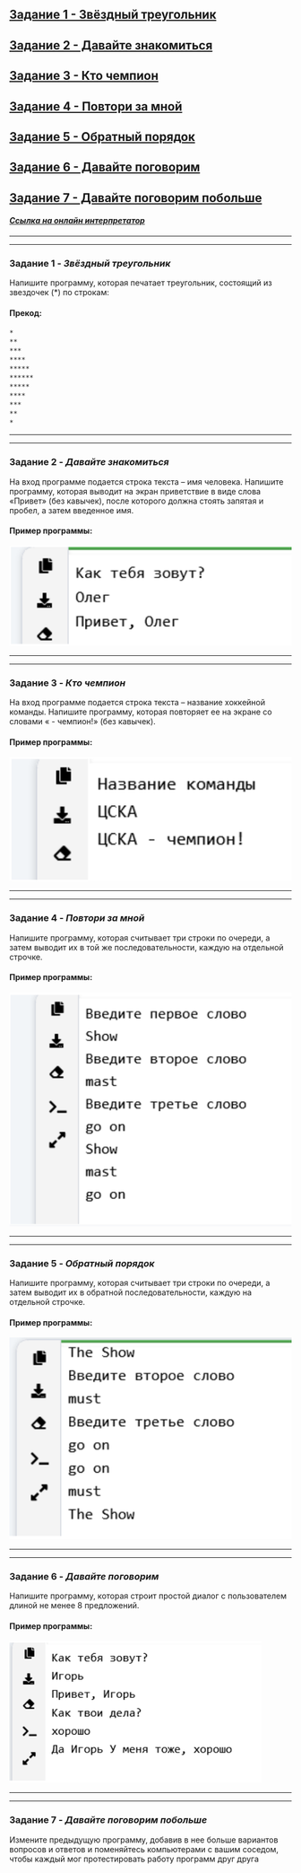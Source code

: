 ## [Задание 1 - Звёздный треугольник](#task_1)
## [Задание 2 - Давайте знакомиться](#task_2)
## [Задание 3 - Кто чемпион](#task_3)
## [Задание 4 - Повтори за мной](#task_4)
## [Задание 5 - Обратный порядок](#task_5)
## [Задание 6 - Давайте поговорим](#task_6)
## [Задание 7 - Давайте поговорим побольше](#task_7)

#### [_Ссылка на онлайн интерпретатор_](https://www.online-python.com/)
_________________________________________
_________________________________________

### Задание 1 - _Звёздный треугольник_<a name="task_1"></a>
Напишите программу, которая печатает треугольник, 
состоящий из звездочек (*) по строкам:
#### Прекод:
```
*
**
***
****
*****
******
*****
****
***
**
*
```
_________________________________________
_________________________________________
### Задание 2 - _Давайте знакомиться_<a name="task_2"></a>
На вход программе подается строка текста – имя человека. 
Напишите программу, которая выводит на экран приветствие в виде слова «Привет» (без кавычек), после которого должна стоять запятая и пробел, 
а затем введенное имя.
#### Пример программы:
![alt](images/task_2_2.png)
_________________________________________
_________________________________________
### Задание 3 - _Кто чемпион_<a name="task_3"></a>
На вход программе подается строка текста – название хоккейной 
команды. Напишите программу, которая повторяет ее на экране со словами 
« - чемпион!» (без кавычек).
#### Пример программы:
![alt](images/task_2_3.png)
_________________________________________
_________________________________________
### Задание 4 - _Повтори за мной_<a name="task_4"></a>
Напишите программу, которая считывает три строки по очереди, 
а затем выводит их в той же последовательности, каждую на отдельной строчке.
#### Пример программы:
![alt](images/task_2_4.png)
_________________________________________
_________________________________________
### Задание 5 - _Обратный порядок_<a name="task_5"></a>
Напишите программу, которая считывает три строки по очереди, 
а затем выводит их в обратной последовательности, каждую на отдельной строчке.
#### Пример программы:
![alt](images/task_2_5.png)
_________________________________________
_________________________________________
### Задание 6 - _Давайте поговорим_<a name="task_6"></a>
Напишите программу, которая строит простой диалог с 
пользователем длиной не менее 8 предложений.
#### Пример программы:
![alt](images/task_2_6.png)

_________________________________________
_________________________________________
### Задание 7 - _Давайте поговорим побольше_<a name="task_7"></a>
Измените предыдущую программу, добавив в нее больше вариантов 
вопросов и ответов и поменяйтесь компьютерами с вашим соседом, 
чтобы каждый мог протестировать работу программ друг друга
